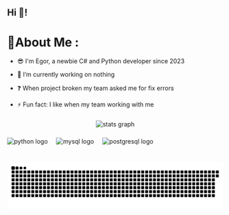 <h2 align="left">Hi 👋!</h2>

# 💫About Me :
- 😎 I'm Egor, a newbie C# and Python developer since 2023

- 🔭 I’m currently working on nothing

- ❓ When project broken my team asked me for fix errors  


- ⚡ Fun fact: I like when my team working with me 

###

<div align="center">
  <img src="https://github-readme-stats.vercel.app/api?username=megorka&hide_title=false&hide_rank=false&show_icons=true&include_all_commits=true&count_private=true&disable_animations=false&theme=dracula&locale=en&hide_border=false" height="150" alt="stats graph"  />
</div>

###

<div align="left">
  <img src="https://cdn.jsdelivr.net/gh/devicons/devicon/icons/python/python-original.svg" height="30" alt="python logo"  />
  <img width="12" />
  <img src="https://cdn.jsdelivr.net/gh/devicons/devicon/icons/mysql/mysql-original.svg" height="30" alt="mysql logo"  />
  <img width="12" />
  <img src="https://cdn.jsdelivr.net/gh/devicons/devicon/icons/postgresql/postgresql-original.svg" height="30" alt="postgresql logo"  />
</div>

###

<br clear="both">

<img src="https://raw.githubusercontent.com/megorka/megorka/output/snake.svg" alt="Snake animation" />

###
